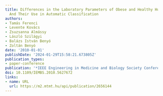 ```yaml
---
title: Differences in the Laboratory Parameters of Obese and Healthy Hungarian Children
  And Their Use in Automatic Classification
authors:
- Tamás Ferenci
- Levente Kovács
- Zsuzsanna Almássy
- László Szilágyi
- Balázs István Benyó
- Zoltán Benyó
date: '2010-01-01'
publishDate: '2024-01-29T15:58:21.673805Z'
publication_types:
- paper-conference
publication: '*IEEE Engineering in Medicine and Biology Society Conference Proceedings*'
doi: 10.1109/IEMBS.2010.5627672
links:
- name: URL
  url: https://m2.mtmt.hu/api/publication/2656144
---
```

